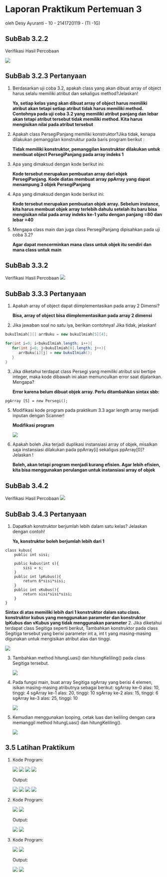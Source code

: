# Laporan Praktikum Pertemuan 3 
oleh Desy Ayuranti - 10 - 2141720119 - (TI -1G)
## SubBab 3.2.2 
Verifikasi Hasil Percobaan

<img src="jobs3_3.2.1.jpg">

## SubBab 3.2.3 Pertanyaan 
1. Berdasarkan uji coba 3.2, apakah class yang akan dibuat array of object harus selalu memiliki
   atribut dan sekaligus method?Jelaskan!

   **Ya, setiap kelas yang akan dibuat array of object harus memiliki atribut akan tetapi setiap atribut tidak harus memiliki method. Contohnya pada uji coba 3.2 yang memiliki atribut panjang dan lebar akan tetapi atribut tersebut tidak memiliki method. Kita harus mengisikan nilai pada atribut tersebut**
2. Apakah class PersegiPanjang memiliki konstruktor?Jika tidak, kenapa dilakukan pemanggilan konstruktur pada baris program berikut :

   **Tidak memiliki konstruktor, pemanggilan konstruktor dilakukan untuk membuat object PersegiPanjang pada array indeks 1**
3. Apa yang dimaksud dengan kode berikut ini:

   **Kode tersebut merupakan pembuatan array dari objek PersegiPanjang. Kode diatas membuat array ppArray yang dapat menampung 3 objek PersegiPanjang**
4. Apa yang dimaksud dengan kode berikut ini:

   **Kode tersebut merupakan pembuatan objek array. Sebelum instance, kita harus membuat objek array terlebih dahulu setelah itu baru bisa mengisikan nilai pada array indeks ke-1 yaitu dengan panjang =80 dan lebar =40**
5. Mengapa class main dan juga class PersegiPanjang dipisahkan pada uji coba 3.2?

   **Agar dapat mencerminkan mana class untuk objek itu sendiri dan mana class untuk main**



## SubBab 3.3.2 
Verifikasi Hasil Percobaan
<img src="jobs3_3.3.2.jpg">

## SubBab 3.3.3 Pertanyaan 
1. Apakah array of object dapat diimplementasikan pada array 2 Dimensi?

   **Bisa, array of object bisa diimplementasikan pada array 2 dimensi**
2. Jika jawaban soal no satu iya, berikan contohnya! Jika tidak, jelaskan!

``` java
bukuIlmiah[][] arrBuku = new bukuIlmiah[5][4];

for(int i=0; i<bukuIlmiah.length; i++){
   for(int j=0; j<bukuIlmiah[0].length; j++){
      arrBuku[i][j] = new bukuIlmiah();
   }
}

```
3. Jika diketahui terdapat class Persegi yang memiliki atribut sisi bertipe integer, maka kode dibawah ini akan memunculkan error saat dijalankan. Mengapa?

      **Error karena belum dibuat objek array. Perlu ditambahkan sintax sbb:**
```
pgArray [5] = new Persegi();
```

5. Modifikasi kode program pada praktikum 3.3 agar length array menjadi inputan dengan Scanner!
   
   **Modifikasi program**

   <img src="jobs3_3.3.3.jpg">
6. Apakah boleh Jika terjadi duplikasi instansiasi array of objek, misalkan saja instansiasi dilakukan
   pada ppArray[i] sekaligus ppArray[0]?Jelaskan !

   **Boleh, akan tetapi program menjadi kurang efisien. Agar lebih efisien, kita bisa menggunakan perulangan untuk instansiasi array of objek**


## SubBab 3.4.2 
Verifikasi Hasil Percobaan
<img src="jobs3_3.4.2.jpg">

## SubBab 3.4.3 Pertanyaan
1. Dapatkah konstruktor berjumlah lebih dalam satu kelas? Jelaskan dengan contoh!

   **Ya, konstruktor boleh berjumlah lebih dari 1**
```
class kubus{
    public int sisi;

    public kubus(int s){
        sisi = s;
    }
    public int lpKubus(){
        return 6*sisi*sisi;
    }
    public int vKubus(){
        return sisi*sisi*sisi;
    }
}
```
   **Sintax di atas memiliki lebih dari 1 konstruktor dalam satu class. konstruktor kubus yang menggunakan parameter dan konstruktor lpKubus dan vKubus yang tidak menggunakan parameter**
2. Jika diketahui terdapat class Segitiga seperti berikut, Tambahkan konstruktor pada class Segitiga tersebut yang berisi parameter int a, int t
   yang masing-masing digunakan untuk mengisikan atribut alas dan tinggi.

   <img src="jobs3_3.4.3.jpg">
   
3. Tambahkan method hitungLuas() dan hitungKeliling() pada class Segitiga
   tersebut.

   <img src ="jobs3_3.4.4.jpg">
   
4. Pada fungsi main, buat array Segitiga sgArray yang berisi 4 elemen, isikan masing-masing
   atributnya sebagai berikut:
   sgArray ke-0 alas: 10, tinggi: 4
   sgArray ke-1 alas: 20, tinggi: 10
   sgArray ke-2 alas: 15, tinggi: 6
   sgArray ke-3 alas: 25, tinggi: 10

   <img src ="jobs3_3.4.5.jpg">
   
5. Kemudian menggunakan looping, cetak luas dan keliling dengan cara memanggil method
   hitungLuas() dan hitungKeliling().

   <img src = "jobs3_3.4.6.jpg">

## 3.5 Latihan Praktikum 
1. Kode Program:

   <img src="jobs3_Lat1.1.jpg">
   <img src="jobs3_Lat1.2.jpg">
   <img src="jobs3_Lat1.3.jpg">
   <img src="jobs3_Lat1.4.jpg">
   
   Output:

   <img src="jobs3_Lat1.5.jpg">
   <img src="jobs3_Lat1.6.jpg">
   <img src="jobs3_Lat1.7.jpg">
   <img src="jobs3_Lat1.8.jpg">

2. Kode Program:

   <img src="jobs3_Lat2.1.jpg">
   <img src="jobs3_Lat2.2.jpg">

   Output:

   <img src="jobs3_Lat2.3.jpg">
   <img src="jobs3_Lat2.4.jpg">

3. Kode Program:

   <img src="jobs3_Lat3.1.jpg">
   <img src="jobs3_Lat3.2.jpg">

   Output:

   <img src="jobs3_Lat3.3.jpg">
   <img src="jobs3_Lat3.4.jpg">

  
